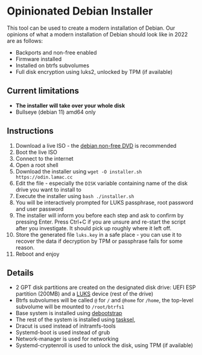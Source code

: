 # Opinionated Debian Installer

This tool can be used to create a modern installation of Debian. Our opinions of what a modern installation of Debian should look like in 2022 are as follows:

 - Backports and non-free enabled
 - Firmware installed
 - Installed on btrfs subvolumes
 - Full disk encryption using luks2, unlocked by TPM (if available)
  
## Current limitations

 - **The installer will take over your whole disk**
 - Bullseye (debian 11) amd64 only

## Instructions
 
 1. Download a live ISO - the [debian non-free DVD](https://cdimage.debian.org/cdimage/unofficial/non-free/cd-including-firmware/current-live/amd64/iso-hybrid/) is recommended
 2. Boot the live ISO
 3. Connect to the internet
 4. Open a root shell
 5. Download the installer using `wget -O installer.sh https://odin.lamac.cc`
 6. Edit the file - especially the `DISK` variable containing name of the disk drive you want to install to
 7. Execute the installer using `bash ./installer.sh`
 8. You will be interactively prompted for LUKS passphrase, root password and user password
 9. The installer will inform you before each step and ask to confirm by pressing Enter. Press Ctrl+C if you are unsure and re-start the script after you investigate. It should pick up roughly where it left off. 
 10. Store the generated file `luks.key` in a safe place - you can use it to recover the data if decryption by TPM or passphrase fails for some reason.
 11. Reboot and enjoy

## Details

- 2 GPT disk partitions are created on the designated disk drive: UEFI ESP partition (200MB) and a [LUKS](https://cryptsetup-team.pages.debian.net/cryptsetup/README.Debian.html) device (rest of the drive)
- Btrfs subvolumes will be called `@` for `/` and `@home` for `/home`, the top-level subvolume will be mounted to `/root/btrfs1`
- Base system is installed using [debootstrap](https://wiki.debian.org/Debootstrap)
- The rest of the system is installed using [tasksel](https://wiki.debian.org/tasksel),
- Dracut is used instead of initramfs-tools
- Systemd-boot is used instead of grub
- Network-manager is used for networking
- Systemd-cryptenroll is used to unlock the disk, using TPM (if available)
